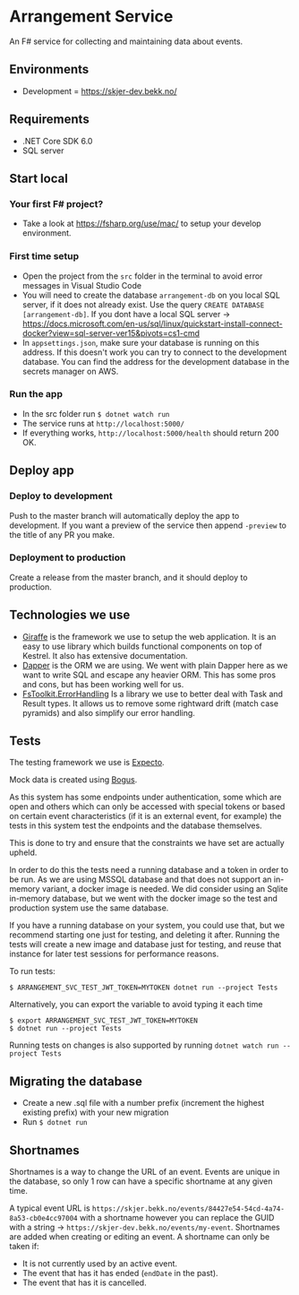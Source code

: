 # Arrangement Service

An F# service for collecting and maintaining data about events.

## Environments

- Development = https://skjer-dev.bekk.no/

## Requirements

- .NET Core SDK 6.0
- SQL server

## Start local

### Your first F# project?

- Take a look at https://fsharp.org/use/mac/ to setup your develop environment.

### First time setup

- Open the project from the `src` folder in the terminal to avoid error messages in Visual Studio Code
- You will need to create the database `arrangement-db` on you local SQL server, if it does not already exist. Use the query `CREATE DATABASE [arrangement-db]`. If you dont have a local SQL server -> https://docs.microsoft.com/en-us/sql/linux/quickstart-install-connect-docker?view=sql-server-ver15&pivots=cs1-cmd
- In `appsettings.json`, make sure your database is running on this address. If this doesn't work you can try to connect to the development database. You can find the address for the development database in the secrets manager on AWS.

### Run the app

- In the src folder run `$ dotnet watch run`
- The service runs at `http://localhost:5000/`
- If everything works, `http://localhost:5000/health` should return 200 OK.

## Deploy app

### Deploy to development

Push to the master branch will automatically deploy the app to development.
If you want a preview of the service then append `-preview` to the title of any PR you make.

### Deployment to production

Create a release from the master branch, and it should deploy to production.

## Technologies we use
- [Giraffe](https://github.com/giraffe-fsharp/Giraffe) is the framework we use to setup the web application. It is an easy to use library which builds functional components on top of Kestrel. It also has extensive documentation.
- [Dapper](https://github.com/DapperLib/Dapper) is the ORM we are using. We went with plain Dapper here as we want to write SQL and escape any heavier ORM. This has some pros and cons, but has been working well for us.
- [FsToolkit.ErrorHandling](https://github.com/demystifyfp/FsToolkit.ErrorHandling) Is a library we use to better deal with Task and Result types. It allows us to remove some rightward drift (match case pyramids) and also simplify our error handling.

## Tests
The testing framework we use is [Expecto](https://github.com/haf/expecto).

Mock data is created using [Bogus](https://github.com/bchavez/Bogus).

As this system has some endpoints under authentication, some which are open and others which can only be accessed with special tokens or based on certain event characteristics (if it is an external event, for example) the tests in this system test the endpoints and the database themselves.

This is done to try and ensure that the constraints we have set are actually upheld.

In order to do this the tests need a running database and a token in order to be run.
As we are using MSSQL database and that does not support an in-memory variant, a docker image is needed.
We did consider using an Sqlite in-memory database, but we went with the docker image so the test and production system use the same database.

If you have a running database on your system, you could use that, but we recommend starting one just for testing, and deleting it after.
Running the tests will create a new image and database just for testing, and reuse that instance for later test sessions for performance reasons.

To run tests:
```
$ ARRANGEMENT_SVC_TEST_JWT_TOKEN=MYTOKEN dotnet run --project Tests
```

Alternatively, you can export the variable to avoid typing it each time

```
$ export ARRANGEMENT_SVC_TEST_JWT_TOKEN=MYTOKEN
$ dotnet run --project Tests
```

Running tests on changes is also supported by running `dotnet watch run --project Tests`


## Migrating the database

- Create a new .sql file with a number prefix (increment the highest existing prefix) with your new migration
- Run `$ dotnet run`

## Shortnames
Shortnames is a way to change the URL of an event.
Events are unique in the database, so only 1 row can have a specific shortname at any given time.

A typical event URL is `https://skjer.bekk.no/events/84427e54-54cd-4a74-8a53-cb0e4cc97004` with a shortname however you can replace the GUID with a string -> `https://skjer-dev.bekk.no/events/my-event`.
Shortnames are added when creating or editing an event.
A shortname can only be taken if:
- It is not currently used by an active event.
- The event that has it has ended (`endDate` in the past).
- The event that has it is cancelled.
